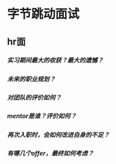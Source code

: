 # 字节跳动面试


## hr面
##### 实习期间最大的收获？最大的遗憾？

##### 未来的职业规划？

##### 对团队的评价如何？

##### mentor是谁？评价如何？

##### 再次入职时，会如何改进自身的不足？

##### 有哪几个offer，最终如何考虑？